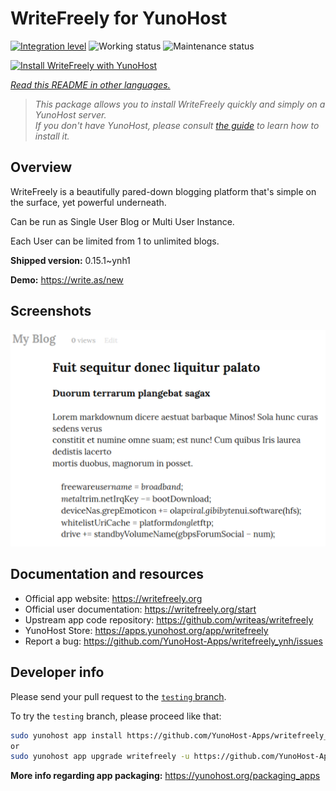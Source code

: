 <!--
N.B.: This README was automatically generated by <https://github.com/YunoHost/apps/tree/master/tools/readme_generator>
It shall NOT be edited by hand.
-->

# WriteFreely for YunoHost

[![Integration level](https://apps.yunohost.org/badge/integration/writefreely)](https://ci-apps.yunohost.org/ci/apps/writefreely/)
![Working status](https://apps.yunohost.org/badge/state/writefreely)
![Maintenance status](https://apps.yunohost.org/badge/maintained/writefreely)

[![Install WriteFreely with YunoHost](https://install-app.yunohost.org/install-with-yunohost.svg)](https://install-app.yunohost.org/?app=writefreely)

*[Read this README in other languages.](./ALL_README.md)*

> *This package allows you to install WriteFreely quickly and simply on a YunoHost server.*  
> *If you don't have YunoHost, please consult [the guide](https://yunohost.org/install) to learn how to install it.*

## Overview

WriteFreely is a beautifully pared-down blogging platform that's simple on the surface, yet powerful underneath.

Can be run as Single User Blog or Multi User Instance.

Each User can be limited from 1 to unlimited blogs.

**Shipped version:** 0.15.1~ynh1

**Demo:** <https://write.as/new>

## Screenshots

![Screenshot of WriteFreely](./doc/screenshots/screenshots2.png)

## Documentation and resources

- Official app website: <https://writefreely.org>
- Official user documentation: <https://writefreely.org/start>
- Upstream app code repository: <https://github.com/writeas/writefreely>
- YunoHost Store: <https://apps.yunohost.org/app/writefreely>
- Report a bug: <https://github.com/YunoHost-Apps/writefreely_ynh/issues>

## Developer info

Please send your pull request to the [`testing` branch](https://github.com/YunoHost-Apps/writefreely_ynh/tree/testing).

To try the `testing` branch, please proceed like that:

```bash
sudo yunohost app install https://github.com/YunoHost-Apps/writefreely_ynh/tree/testing --debug
or
sudo yunohost app upgrade writefreely -u https://github.com/YunoHost-Apps/writefreely_ynh/tree/testing --debug
```

**More info regarding app packaging:** <https://yunohost.org/packaging_apps>

